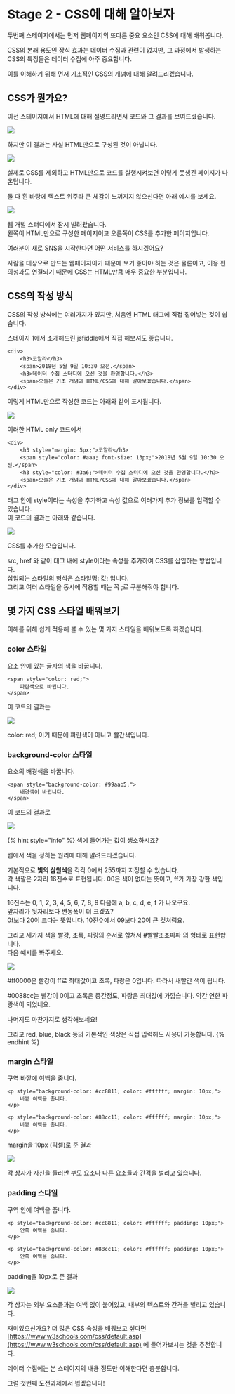 # Stage 2 - CSS에 대해 알아보자

두번째 스테이지에서는 먼저 웹페이지의 또다른 중요 요소인 CSS에 대해 배워봅니다.

CSS의 본래 용도인 장식 효과는 데이터 수집과 관련이 없지만, 그 과정에서 발생하는 CSS의 특징들은 데이터 수집에 아주 중요합니다.

이를 이해하기 위해 먼저 기초적인 CSS의 개념에 대해 알려드리겠습니다.



## CSS가 뭔가요?

이전 스테이지에서 HTML에 대해 설명드리면서 코드와 그 결과를 보여드렸습니다.

![](../.gitbook/assets/image-33.png)

하지만 이 결과는 사실 HTML만으로 구성된 것이 아닙니다.



![](../.gitbook/assets/image-12.png)

실제로 CSS를 제외하고 HTML만으로 코드를 실행시켜보면 이렇게 못생긴 페이지가 나온답니다.



  
둘 다 흰 바탕에 텍스트 위주라 큰 체감이 느껴지지 않으신다면 아래 예시를 보세요.



![](../.gitbook/assets/image-16.png)

웹 개발 스터디에서 잠시 빌려왔습니다.  
왼쪽이 HTML만으로 구성한 페이지이고 오른쪽이 CSS를 추가한 페이지입니다.

여러분이 새로 SNS을 시작한다면 어떤 서비스를 하시겠어요?

사람을 대상으로 만드는 웹페이지이기 때문에 보기 좋아야 하는 것은 물론이고, 이용 편의성과도 연결되기 때문에 CSS는 HTML만큼 매우 중요한 부분입니다.



## CSS의 작성 방식

CSS의 작성 방식에는 여러가지가 있지만, 처음엔 HTML 태그에 직접 집어넣는 것이 쉽습니다.

스테이지 1에서 소개해드린 jsfiddle에서 직접 해보셔도 좋습니다.



```markup
<div>
    <h3>코알라</h3>
    <span>2018년 5월 9일 10:30 오전.</span>
    <h3>데이터 수집 스터디에 오신 것을 환영합니다.</h3>
    <span>오늘은 기초 개념과 HTML/CSS에 대해 알아보겠습니다.</span>
</div>
```

이렇게 HTML만으로 작성한 코드는 아래와 같이 표시됩니다.

![](../.gitbook/assets/image-14.png)



이러한 HTML only 코드에서

```markup
<div>
    <h3 style="margin: 5px;">코알라</h3>
    <span style="color: #aaa; font-size: 13px;">2018년 5월 9일 10:30 오전.</span>
    <h3 style="color: #3a6;">데이터 수집 스터디에 오신 것을 환영합니다.</h3>
    <span>오늘은 기초 개념과 HTML/CSS에 대해 알아보겠습니다.</span>
</div>
```

태그 안에 style이라는 속성을 추가하고 속성 값으로 여러가지 추가 정보를 입력할 수 있습니다.  
이 코드의 결과는 아래와 같습니다.

![](../.gitbook/assets/image-2.png)

CSS를 추가한 모습입니다.

src, href 와 같이 태그 내에 style이라는 속성을 추가하여 CSS를 삽입하는 방법입니다.  
삽입되는 스타일의 형식은 스타일명: 값; 입니다.   
그리고 여러 스타일을 동시에 적용할 때는 꼭 ;로 구분해줘야 합니다.



## 몇 가지 CSS 스타일 배워보기

이해를 위해 쉽게 적용해 볼 수 있는 몇 가지 스타일을 배워보도록 하겠습니다.



### color 스타일

요소 안에 있는 글자의 색을 바꿉니다.

```markup
<span style="color: red;">
    파란색으로 바뀝니다.
</span>
```

이 코드의 결과는

![](../.gitbook/assets/image%20%28150%29.png)

color: red; 이기 때문에 파란색이 아니고 빨간색입니다.





### background-color 스타일

요소의 배경색을 바꿉니다.

```markup
<span style="background-color: #99aab5;">
    배경색이 바뀝니다.
</span>
```

이 코드의 결과로

![](../.gitbook/assets/image%20%2866%29.png)





{% hint style="info" %}
색에 들어가는 값이 생소하시죠?

웹에서 색을 정하는 원리에 대해 알려드리겠습니다.

기본적으로 **빛의 삼원색**을 각각 0에서 255까지 지정할 수 있습니다.  
각 색깔은 2자리 16진수로 표현됩니다. 00은 색이 없다는 뜻이고, ff가 가장 강한 색입니다.

16진수는 0, 1, 2, 3, 4, 5, 6, 7, 8, 9 다음에 a, b, c, d, e, f 가 나오구요.  
앞자리가 뒷자리보다 변동폭이 더 크겠죠?  
0f보다 20이 크다는 뜻입니다. 10진수에서 09보다 20이 큰 것처럼요.

그리고 세가지 색을 빨강, 초록, 파랑의 순서로 합쳐서 \#빨빨초초파파 의 형태로 표현합니다.  
다음 예시를 봐주세요.

![](../.gitbook/assets/image-30.png)

\#ff0000은 빨강이 ff로 최대값이고 초록, 파랑은 0입니다. 따라서 새빨간 색이 됩니다.

\#0088cc는 빨강이 0이고 초록은 중간정도, 파랑은 최대값에 가깝습니다. 약간 연한 파랑색이 되었네요.

나머지도 마찬가지로 생각해보세요!

그리고 red, blue, black 등의 기본적인 색상은 직접 입력해도 사용이 가능합니다.
{% endhint %}





### margin 스타일

구역 바깥에 여백을 줍니다.

```markup
<p style="background-color: #cc8811; color: #ffffff; margin: 10px;">
    바깥 여백을 줍니다.
</p>

<p style="background-color: #88cc11; color: #ffffff; margin: 10px;">
    바깥 여백을 줍니다.
</p>
```

margin을 10px \(픽셀\)로 준 결과

![](../.gitbook/assets/image-18.png)

각 상자가 자신을 둘러싼 부모 요소나 다른 요소들과 간격을 벌리고 있습니다.





### padding 스타일

구역 안에 여백을 줍니다.

```markup
<p style="background-color: #cc8811; color: #ffffff; padding: 10px;">
    안쪽 여백을 줍니다.
</p>

<p style="background-color: #88cc11; color: #ffffff; padding: 10px;">
    안쪽 여백을 줍니다.
</p>
```

padding을 10px로 준 결과

![](../.gitbook/assets/image-25.png)

각 상자는 외부 요소들과는 여백 없이 붙어있고, 내부의 텍스트와 간격을 벌리고 있습니다.





재미있으신가요? 더 많은 CSS 속성을 배워보고 싶다면  
[https://www.w3schools.com/css/default.asp](https://www.w3schools.com/css/default.asp) 에 들어가보시는 것을 추천합니다.

데이터 수집에는 본 스테이지의 내용 정도만 이해한다면 충분합니다.

그럼 첫번째 도전과제에서 뵙겠습니다!

